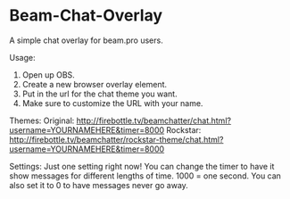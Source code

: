 # Beam-Chat-Overlay
A simple chat overlay for beam.pro users.

Usage: <br>
1. Open up OBS. <br>
2. Create a new browser overlay element. <br>
3. Put in the url for the chat theme you want. <br>
4. Make sure to customize the URL with your name.  <br>

Themes:
Original: http://firebottle.tv/beamchatter/chat.html?username=YOURNAMEHERE&timer=8000
Rockstar: http://firebottle.tv/beamchatter/rockstar-theme/chat.html?username=YOURNAMEHERE&timer=8000

Settings:
Just one setting right now! You can change the timer to have it show messages for different lengths of time. 1000 = one second. You can also set it to 0 to have messages never go away.

